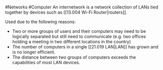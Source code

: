 #Networks #Computer 
An internetwork is a network collection of LANs tied together by devices such as [[13.004 Wi-Fi Router|routers]].

Used due to the following reasons:
- Two or more groups of users and their computers may need to be logically separated but still need to communicate (e.g. two offices holding a meeting in two different locations in the country)
- The number of computers in a single [[21.019 LAN|LAN]] has grown and is no longer efficient.
- The distance between two groups of computers exceeds the capabilities of most LAN devices. 